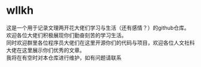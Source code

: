 # wllkh
这是一个用于记录文理两开花大佬们学习与生活（还有感情？）的github仓库。<Br/>
欢迎各位大佬们积极展现你们勤奋刻苦的学习生活。<Br/>
同时欢迎群里各位程序员大佬们在这里开源你们的代码与项目，欢迎各位人文社科大佬在这里展示你们优秀的文章。<Br/>
我将在有空时对本仓库进行维护，如有问题请联系
